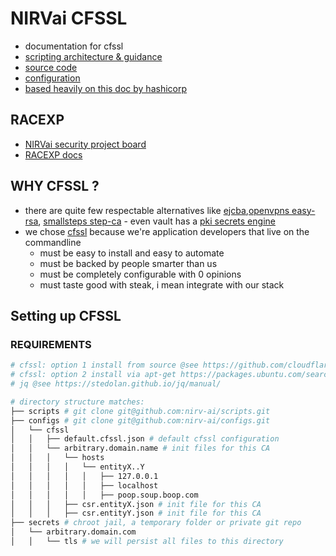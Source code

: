 # NIRVai CFSSL

- documentation for cfssl
- [scripting architecture & guidance](.scripts/README.md)
- [source code](https://github.com/nirv-ai/scripts/blob/develop/cloudflare/script.ssl.sh)
- [configuration](https://github.com/nirv-ai/configs/tree/develop/cfssl)
- [based heavily on this doc by hashicorp](https://developer.hashicorp.com/nomad/tutorials/transport-security/security-enable-tls)

## RACEXP

- [NIRVai security project board](https://github.com/orgs/nirv-ai/projects/6/views/1?filterQuery=repo%3A%22nirv-ai%2Fsecurity%22)
- [RACEXP docs](https://github.com/noahehall/theBookOfNoah/blob/master/0current/architectural%20thinking/0racexp.md)

## WHY CFSSL ?

- there are quite few respectable alternatives like [ejcba](https://www.ejbca.org/),[openvpns easy-rsa](https://github.com/OpenVPN/easy-rsa), [smallsteps step-ca](https://github.com/smallstep/certificates) - even vault has a [pki secrets engine](https://developer.hashicorp.com/vault/docs/secrets/pki)
- we chose [cfssl](https://blog.cloudflare.com/introducing-cfssl/) because we're application developers that live on the commandline
  - must be easy to install and easy to automate
  - must be backed by people smarter than us
  - must be completely configurable with 0 opinions
  - must taste good with steak, i mean integrate with our stack

## Setting up CFSSL

### REQUIREMENTS

```sh
# cfssl: option 1 install from source @see https://github.com/cloudflare/cfssl
# cfssl: option 2 install via apt-get https://packages.ubuntu.com/search?keywords=golang-cfssl
# jq @see https://stedolan.github.io/jq/manual/

# directory structure matches:
├── scripts # git clone git@github.com:nirv-ai/scripts.git
├── configs # git clone git@github.com:nirv-ai/configs.git
│   └── cfssl
│   │   ├── default.cfssl.json # default cfssl configuration
│   │   └── arbitrary.domain.name # init files for this CA
│   │   │   └── hosts
│   │   │   │   └── entityX..Y
│   │   │   │   │   ├── 127.0.0.1
│   │   │   │   │   ├── localhost
│   │   │   │   │   ├── poop.soup.boop.com
│   │   │   ├── csr.entityX.json # init file for this CA
│   │   │   ├── csr.entityY.json # init file for this CA
├── secrets # chroot jail, a temporary folder or private git repo
│   └── arbitrary.domain.com
│   │   └── tls # we will persist all files to this directory

```
